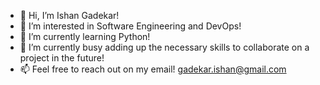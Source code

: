 - 👋 Hi, I’m Ishan Gadekar!
- 👀 I’m interested in Software Engineering and DevOps!
- 🌱 I’m currently learning Python!
- 💞️ I’m currently busy adding up the necessary skills to collaborate on a project in the future!
- 📫 Feel free to reach out on my email! gadekar.ishan@gmail.com

<!---
aquatic0s/aquatic0s is a ✨ special ✨ repository because its `README.md` (this file) appears on your GitHub profile.
You can click the Preview link to take a look at your changes.
--->
